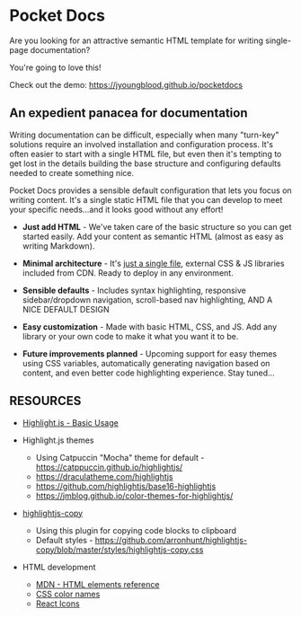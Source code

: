 # Pocket Docs

Are you looking for an attractive semantic HTML template for writing single-page documentation? 

You're going to love this!

Check out the demo: https://jyoungblood.github.io/pocketdocs


## An expedient panacea for documentation

Writing documentation can be difficult, especially when many "turn-key" solutions require an involved installation and configuration process. It's often easier to start with a single HTML file, but even then it's tempting to get lost in the details building the base structure and configuring defaults needed to create something nice.

Pocket Docs provides a sensible default configuration that lets you focus on writing content. It's a single static HTML file that you can develop to meet your specific needs...and it looks good without any effort!


- **Just add HTML** - We've taken care of the basic structure so you can get started easily. Add your content as semantic HTML (almost as easy as writing Markdown).

- **Minimal architecture** - It's [just a single file](https://github.com/jyoungblood/pocketdocs/blob/master/index.html), external CSS & JS libraries included from CDN. Ready to deploy in any environment.

- **Sensible defaults** - Includes syntax highlighting, responsive sidebar/dropdown navigation, scroll-based nav highlighting, AND A NICE DEFAULT DESIGN

- **Easy customization** - Made with basic HTML, CSS, and JS. Add any library or your own code to make it what you want it to be.

- **Future improvements planned** - Upcoming support for easy themes using CSS variables, automatically generating navigation based on content, and even better code highlighting experience. Stay tuned...






## RESOURCES

* [Highlight.js - Basic Usage](https://highlightjs.readthedocs.io/en/latest/readme.html#basic-usage)

* Highlight.js themes
  * Using Catpuccin "Mocha" theme for default - https://catppuccin.github.io/highlightjs/
  * https://draculatheme.com/highlightjs
  * https://github.com/highlightjs/base16-highlightjs
  * https://jmblog.github.io/color-themes-for-highlightjs/

* [highlightjs-copy](https://github.com/arronhunt/highlightjs-copy) 
  * Using this plugin for copying code blocks to clipboard
  * Default styles - https://github.com/arronhunt/highlightjs-copy/blob/master/styles/highlightjs-copy.css

* HTML development
  * [MDN - HTML elements reference](https://developer.mozilla.org/en-US/docs/Web/HTML/Element)
  * [CSS color names](http://davidbau.com/colors/)
  * [React Icons](https://react-icons.github.io/)

